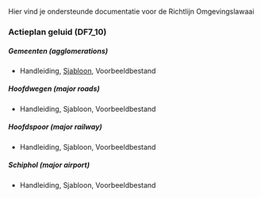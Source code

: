 Hier vind je ondersteunde documentatie voor de Richtlijn Omgevingslawaai

### Actieplan geluid (DF7_10)

##### Gemeenten (agglomerations)
- Handleiding, [Sjabloon](https://github.com/rivm-syso/CVGG/blob/Richtlijn-Omgevingslawaai/richtlijn%20omgevingslawaai/gemeenten/Actieplan_geluid_gemeenten_sjabloon_test.xlsx), Voorbeeldbestand

##### Hoofdwegen (major roads) 
- Handleiding, Sjabloon, Voorbeeldbestand

##### Hoofdspoor (major railway) 
- Handleiding, Sjabloon, Voorbeeldbestand

##### Schiphol (major airport) 
- Handleiding, Sjabloon, Voorbeeldbestand
